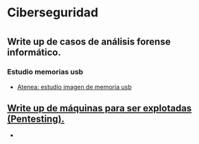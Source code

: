 #
# Ciberseguridad
#

## Write up de casos de análisis forense informático.

### Estudio memorias usb
<ul>
  <li><a href="https://github.com/aguayro/ciberseguridad/blob/0d14beb62a6d6a8e8b2461eef7aae74cb43552c0/Forensic/An%C3%A1lisis%20Forense%20-%20Incidente%20seguridad%20unidad%20usb%20caso%2001.pdf">Atenea: estudio imagen de memoria usb</li>
</ul>


  
## Write up de máquinas para ser explotadas (Pentesting).

<ul>
  <li></li>
</ul>
  
